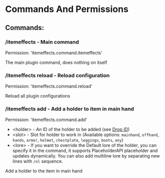 # Commands And Permissions

## Commands:

### /itemeffects - Main command

Permission: 'itemeffects.command.itemeffects'

The main plugin command, does nothing on itself

### /itemeffects reload - Reload configuration

Permission: 'itemeffects.command.reload'

Reload all plugin configurations

### /itemeffects add <holder> <slot> <lore> - Add a holder to item in main hand

Permission: 'itemeffects.command.add'

* \<holder> - An ID of the holder to be added (see [Drop ID](Configuring-a-drop.md#id))
* \<slot> - Slot for holder to work in (Available options: `mainhand`, `offhand`, `hands`,
`armor`, `helmet`, `chestplate`, `leggings`, `boots`, `any`)
* \<lore> - If you want to override the Default lore of the holder, you can specify it in the command, it supports PlaceholderAPI placeholder and updates dynamically. You can also add multiline lore by separating new lines with `/nl` sequence.

Add a holder to the item in main hand
